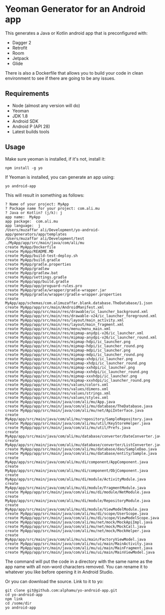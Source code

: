 # Yeoman Generator for an Android app

This generates a Java or Kotlin android app that is preconfigured with:

- Dagger 2
- Retrofit
- Room
- Jetpack
- Glide

There is also a Dockerfile that allows you to build your code in clean
environment to see if there are going to be any issues.

## Requirements

- Node (almost any version will do)
- Yeoman
- JDK 1.8
- Android SDK
- Android P (API 28)
- Latest builds tools

## Usage

Make sure yeoman is installed, if it's not, install it:

    npm install -g yo

If Yeoman is installed, you can generate an app using:

    yo android-app

This will result in something as follows:

    ? Name of your project: MyApp
    ? Package name for your project: com.ali.mu
    ? Java or Kotlin? (j/k): j
    app name:  MyApp
    app package:  com.ali.mu
    app language:  j
    /Users/muzaffar ali/Development/yo-android-app/generators/app/templates
    /Users/muzaffar ali/Development/test
    ./MyApp/app/src/main/java/com/ali/mu
    create MyApp/Dockerfile
    create MyApp/README.MD
    create MyApp/build-test-deploy.sh
    create MyApp/build.gradle
    create MyApp/gradle.properties
    create MyApp/gradlew
    create MyApp/gradlew.bat
    create MyApp/settings.gradle
    create MyApp/app/build.gradle
    create MyApp/app/proguard-rules.pro
    create MyApp/gradle/wrapper/gradle-wrapper.jar
    create MyApp/gradle/wrapper/gradle-wrapper.properties
    create MyApp/app/schemas/com.alimuzaffar.blank.database.TheDatabase/1.json
    create MyApp/app/src/main/AndroidManifest.xml
    create MyApp/app/src/main/res/drawable/ic_launcher_background.xml
    create MyApp/app/src/main/res/drawable-v24/ic_launcher_foreground.xml
    create MyApp/app/src/main/res/layout/main_activity.xml
    create MyApp/app/src/main/res/layout/main_fragment.xml
    create MyApp/app/src/main/res/menu/menu_main.xml
    create MyApp/app/src/main/res/mipmap-anydpi-v26/ic_launcher.xml
    create MyApp/app/src/main/res/mipmap-anydpi-v26/ic_launcher_round.xml
    create MyApp/app/src/main/res/mipmap-hdpi/ic_launcher.png
    create MyApp/app/src/main/res/mipmap-hdpi/ic_launcher_round.png
    create MyApp/app/src/main/res/mipmap-mdpi/ic_launcher.png
    create MyApp/app/src/main/res/mipmap-mdpi/ic_launcher_round.png
    create MyApp/app/src/main/res/mipmap-xhdpi/ic_launcher.png
    create MyApp/app/src/main/res/mipmap-xhdpi/ic_launcher_round.png
    create MyApp/app/src/main/res/mipmap-xxhdpi/ic_launcher.png
    create MyApp/app/src/main/res/mipmap-xxhdpi/ic_launcher_round.png
    create MyApp/app/src/main/res/mipmap-xxxhdpi/ic_launcher.png
    create MyApp/app/src/main/res/mipmap-xxxhdpi/ic_launcher_round.png
    create MyApp/app/src/main/res/values/colors.xml
    create MyApp/app/src/main/res/values/dimens.xml
    create MyApp/app/src/main/res/values/strings.xml
    create MyApp/app/src/main/res/values/styles.xml
    create MyApp/app/src/main/java/com/ali/mu/App.java
    create MyApp/app/src/main/java/com/ali/mu/database/TheDatabase.java
    create MyApp/app/src/main/java/com/ali/mu/net/ApiInterface.java
    create MyApp/app/src/main/java/com/ali/mu/repository/SampleRepository.java
    create MyApp/app/src/main/java/com/ali/mu/util/KeyStoreHelper.java
    create MyApp/app/src/main/java/com/ali/mu/util/Prefs.java
    create MyApp/app/src/main/java/com/ali/mu/database/converter/DateConverter.java
    create MyApp/app/src/main/java/com/ali/mu/database/converter/ListConverter.java
    create MyApp/app/src/main/java/com/ali/mu/database/dao/SampleDao.java
    create MyApp/app/src/main/java/com/ali/mu/database/entity/Sample.java
    create MyApp/app/src/main/java/com/ali/mu/di/component/AppComponent.java
    create MyApp/app/src/main/java/com/ali/mu/di/component/ObjComponent.java
    create MyApp/app/src/main/java/com/ali/mu/di/module/ActivityModule.java
    create MyApp/app/src/main/java/com/ali/mu/di/module/FragmentModule.java
    create MyApp/app/src/main/java/com/ali/mu/di/module/NetModule.java
    create MyApp/app/src/main/java/com/ali/mu/di/module/RepositoryModule.java
    create MyApp/app/src/main/java/com/ali/mu/di/module/ViewModelModule.java
    create MyApp/app/src/main/java/com/ali/mu/di/scope/UserScope.java
    create MyApp/app/src/main/java/com/ali/mu/di/scope/ViewModelScope.java
    create MyApp/app/src/main/java/com/ali/mu/net/mock/MockApiImpl.java
    create MyApp/app/src/main/java/com/ali/mu/net/mock/MockCall.java
    create MyApp/app/src/main/java/com/ali/mu/net/mock/MockHelper.java
    create MyApp/app/src/main/java/com/ali/mu/ui/main/FactoryViewModel.java
    create MyApp/app/src/main/java/com/ali/mu/ui/main/MainActivity.java
    create MyApp/app/src/main/java/com/ali/mu/ui/main/MainFragment.java
    create MyApp/app/src/main/java/com/ali/mu/ui/main/MainViewModel.java

The command will put the code in a directory with the same name as the app name with all non-word characters removed.
You can rename it to whatever you like before opening it in Android Studio.

Or you can download the source. Link to it to yo:

    git clone git@github.com:alphamu/yo-android-app.git
    cd yo-android-app
    npm link
    cd /some/dir
    yo android-app



